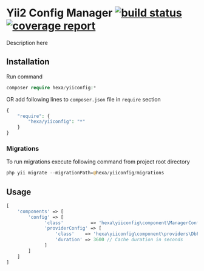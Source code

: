 # Yii2 Config Manager [![build status](https://git.hexa.com.ua/yii2/config/badges/master/build.svg)](https://git.hexa.com.ua/yii2/config/commits/master) [![coverage report](https://git.hexa.com.ua/yii2/config/badges/master/coverage.svg)](https://git.hexa.com.ua/yii2/config/commits/master)
Description here

## Installation

Run command
```php
composer require hexa/yiiconfig:*
```
OR add following lines to `composer.json` file in `require` section
```php
{
    "require": {
        "hexa/yiiconfig": "*"
    }
}
```

### Migrations

To run migrations execute following command from project root directory
```php
php yii migrate --migrationPath=@hexa/yiiconfig/migrations
```

## Usage
```php 
[
    'components' => [
        'config' => [
              'class'          => 'hexa\yiiconfig\component\ManagerConfig',
              'providerConfig' => [
                  'class'    => 'hexa\yiiconfig\component\providers\DbProvider',
                  'duration' => 3600 // Cache duration in seconds
              ]
        ]
    ]
]
```
